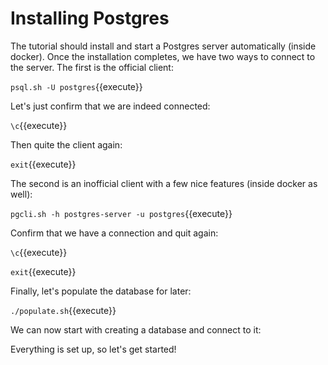 # Installing Postgres

The tutorial should install and start a Postgres server automatically (inside
docker). Once the installation completes, we have two ways to connect to the
server. The first is the official client:

`psql.sh -U postgres`{{execute}}

Let's just confirm that we are indeed connected:

`\c`{{execute}}

Then quite the client again:

`exit`{{execute}}

The second is an inofficial client with a few nice features (inside docker as
well):

`pgcli.sh -h postgres-server -u postgres`{{execute}}

Confirm that we have a connection and quit again:

`\c`{{execute}}

`exit`{{execute}}

Finally, let's populate the database for later:

`./populate.sh`{{execute}}

We can now start with creating a database and connect to it:

Everything is set up, so let's get started!
